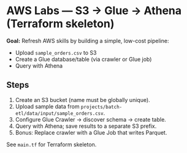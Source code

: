 # AWS Labs — S3 → Glue → Athena (Terraform skeleton)

**Goal:** Refresh AWS skills by building a simple, low-cost pipeline:
- Upload `sample_orders.csv` to S3
- Create a Glue database/table (via crawler or Glue job)
- Query with Athena

## Steps
1. Create an S3 bucket (name must be globally unique).
2. Upload sample data from `projects/batch-etl/data/input/sample_orders.csv`.
3. Configure Glue Crawler → discover schema → create table.
4. Query with Athena; save results to a separate S3 prefix.
5. Bonus: Replace crawler with a Glue Job that writes Parquet.

See `main.tf` for Terraform skeleton.
